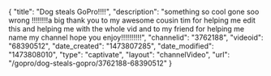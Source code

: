 {
    "title": "Dog steals GoPro!!!!",
    "description": "something so cool gone soo wrong !!!!!!!!a big thank you to my awesome cousin tim for helping me edit this and helping me with the whole vid  and to my friend for helping me name my channel hope you enjoy!!!!!!!!!!",
    "channelid": "3762188",
    "videoid": "68390512",
    "date_created": "1473807285",
    "date_modified": "1473808010",
    "type": "captivate",
    "layout": "channelVideo",
    "url": "\/gopro\/dog-steals-gopro\/3762188-68390512"
}